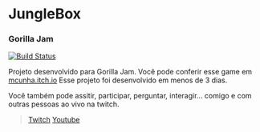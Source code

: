 # JungleBox
### Gorilla Jam

[![Build Status](https://travis-ci.org/joemccann/dillinger.svg?branch=master)](https://mcunha-br.github.io/)

Projeto desenvolvido para Gorilla Jam.
Você pode conferir esse game em [mcunha.itch.io](https://mcunha.itch.io/junglebox "itch Marcial Lincoln")
Esse projeto foi desenvolvido em menos de 3 dias.

Você também pode assitir, participar, perguntar, interagir... comigo e com outras pessoas ao vivo na twitch.

> [Twitch](https://www.twitch.tv/marcial_lincoln "Twitch Marcial Lincoln")
> [Youtube](https://www.youtube.com/c/Marcial_Lincoln "Youtube Marcial Lincoln")

